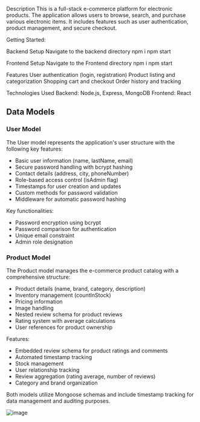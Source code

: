 Description
This is a full-stack e-commerce platform for electronic products. The application allows users to browse, search, and purchase various electronic items. It includes features such as user authentication, product management, and secure checkout.

Getting Started:

Backend Setup
Navigate to the backend directory
npm i
npm start


Frontend Setup
Navigate to the Frontend directory
npm i
npm start

Features
User authentication (login, registration)
Product listing and categorization
Shopping cart and checkout
Order history and tracking


Technologies Used
Backend: Node.js, Express, MongoDB
Frontend: React


## Data Models

### User Model
The User model represents the application's user structure with the following key features:
- Basic user information (name, lastName, email)
- Secure password handling with bcrypt hashing
- Contact details (address, city, phoneNumber)
- Role-based access control (isAdmin flag)
- Timestamps for user creation and updates
- Custom methods for password validation
- Middleware for automatic password hashing

Key functionalities:
- Password encryption using bcrypt
- Password comparison for authentication
- Unique email constraint
- Admin role designation

### Product Model
The Product model manages the e-commerce product catalog with a comprehensive structure:
- Product details (name, brand, category, description)
- Inventory management (countInStock)
- Pricing information
- Image handling
- Nested review schema for product reviews
- Rating system with average calculations
- User references for product ownership

Features:
- Embedded review schema for product ratings and comments
- Automated timestamp tracking
- Stock management
- User relationship tracking
- Review aggregation (rating average, number of reviews)
- Category and brand organization

Both models utilize Mongoose schemas and include timestamp tracking for data management and auditing purposes.

![image](https://github.com/user-attachments/assets/a8da00f7-f768-4002-83b3-6455a612f48a)
